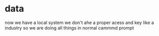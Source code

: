 # data
now we have a local system we don't ahe a proper acess and key like a industry so we are doing all things in normal cammmd prompt

